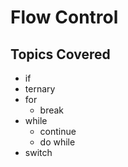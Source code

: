 # Flow Control

## Topics Covered

- if
 - ternary
- for
  - break
- while
  - continue
  - do while
- switch
